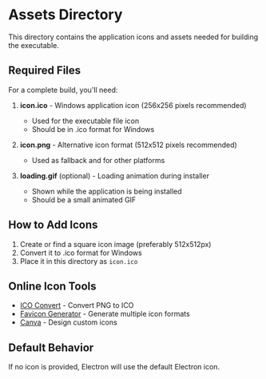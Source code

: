# Assets Directory

This directory contains the application icons and assets needed for building the executable.

## Required Files

For a complete build, you'll need:

1. **icon.ico** - Windows application icon (256x256 pixels recommended)
   - Used for the executable file icon
   - Should be in .ico format for Windows

2. **icon.png** - Alternative icon format (512x512 pixels recommended)
   - Used as fallback and for other platforms

3. **loading.gif** (optional) - Loading animation during installer
   - Shown while the application is being installed
   - Should be a small animated GIF

## How to Add Icons

1. Create or find a square icon image (preferably 512x512px)
2. Convert it to .ico format for Windows
3. Place it in this directory as `icon.ico`

## Online Icon Tools

- [ICO Convert](https://icoconvert.com/) - Convert PNG to ICO
- [Favicon Generator](https://www.favicon-generator.org/) - Generate multiple icon formats
- [Canva](https://www.canva.com/) - Design custom icons

## Default Behavior

If no icon is provided, Electron will use the default Electron icon.